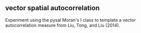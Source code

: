 vector spatial autocorrelation
-------------------------------

Experiment using the pysal Moran's I class to template a vector autocorrelation measure from Liu, Tong, and Liu (2014). 
